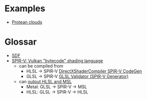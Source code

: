 # Examples 

* [Protean clouds](https://www.shadertoy.com/view/3l23Rh)

# Glossar
* [SDF](https://en.wikipedia.org/wiki/Signed_distance_function)
* [SPIR-V: Vulkan "bytecode" shading language](https://en.wikipedia.org/wiki/Standard_Portable_Intermediate_Representation)
    * can be compiled from
        * HLSL -> SPIR-V [DirectXShaderCompiler SPIR-V CodeGen](https://github.com/microsoft/DirectXShaderCompiler)
        * GLSL -> SPIR-V [GLSL Validator (SPIR-V Generator)](https://vulkan.lunarg.com/doc/view/1.0.39.1/linux/spirv_toolchain.html)
    * can [output HLSL and MSL](https://github.com/KhronosGroup/SPIRV-Cross)
        * Metal: GLSL -> SPIR-V -> MSL
        * HLSL: GLSL -> SPIR-V -> HLSL
